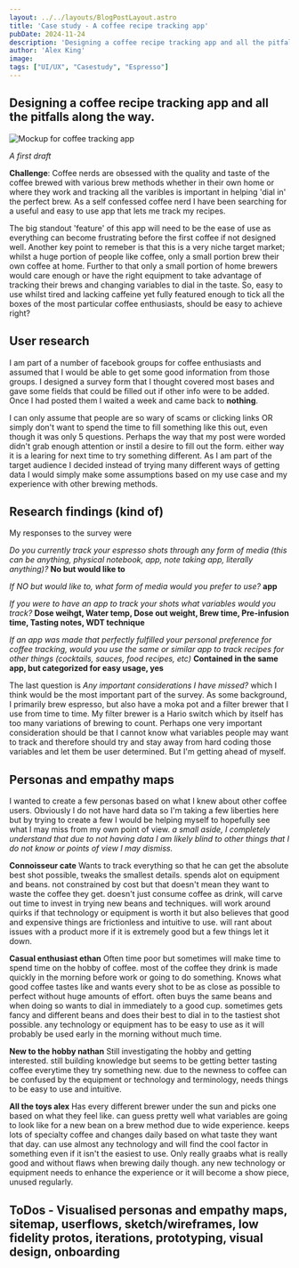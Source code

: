 ```yaml
---
layout: ../../layouts/BlogPostLayout.astro
title: 'Case study - A coffee recipe tracking app'
pubDate: 2024-11-24
description: 'Designing a coffee recipe tracking app and all the pitfalls along the way '
author: 'Alex King'
image:
tags: ["UI/UX", "Casestudy", "Espresso"]
---
```


## Designing a coffee recipe tracking app and all the pitfalls along the way.

<img src="/phoneMockupEspressoApp.png" alt="Mockup for coffee tracking app" class="markdown-image">

_A first draft_ 

**Challenge**: Coffee nerds are obsessed with the quality and taste of the coffee brewed with various brew methods whether in their own home or where they work and tracking all the varibles is important in helping 'dial in' the perfect brew. As a self confessed coffee nerd I have been searching for a useful and easy to use app that lets me track my recipes. 

The big standout 'feature' of this app will need to be the ease of use as everything can become frustrating before the first coffee if not designed well.
Another key point to remeber is that this is a very niche target market; whilst a huge portion of people like coffee, only a small portion brew their own coffee at home. Further to that only a small portion of home brewers would care enough or have the right equipment to take advantage of tracking their brews and changing variables to dial in the taste.
So, easy to use whilst tired and lacking caffeine yet fully featured enough to tick all the boxes of the most particular coffee enthusiasts, should be easy to achieve right?

## User research

I am part of a number of facebook groups for coffee enthusiasts and assumed that I would be able to get some good information from those groups. I designed a survey form that I thought covered most bases and gave some fields that could be filled out if other info were to be added. Once I had posted them I waited a week and came back to **nothing**.

I can only assume that people are so wary of scams or clicking links OR simply don't want to spend the time to fill something like this out, even though it was only 5 questions. Perhaps the way that my post were worded didn't grab enough attention or instil a desire to fill out the form. either way it is a learing for next time to try something different.
As I am part of the target audience I decided instead of trying many different ways of getting data I would simply make some assumptions based on my use case and my experience with other brewing methods.

## Research findings (kind of)

My responses to the survey were

_Do you currently track your espresso shots through any form of media (this can be anything, physical notebook, app, note taking app, literally anything)?_ **No but would like to**

_If NO but would like to, what form of media would you prefer to use?_ **app**

_If you were to have an app to track your shots what variables would you track?_ **Dose weihgt, Water temp, Dose out weight, Brew time, Pre-infusion time, Tasting notes, WDT technique**

_If an app was made that perfectly fulfilled your personal preference for coffee tracking, would you use the same or similar app to track recipes for other things (cocktails, sauces, food recipes, etc)_  **Contained in the same app, but categorized for easy usage, yes**


The last question is _Any important considerations I have missed?_ which I think would be the most important part of the survey. As some background, I primarily brew espresso, but also have a moka pot and a filter brewer that I use from time to time. My filter brewer is a Hario switch which by itself has too many variations of brewing to count. Perhaps one very important consideration should be that I cannot know what variables people may want to track and therefore should try and stay away from hard coding those variables and let them be user determined. But I'm getting ahead of myself.

## Personas and empathy maps

I wanted to create a few personas based on what I knew about other coffee users. Obviously I do not have hard data so I'm taking a few liberties here but by trying to create a few I would be helping myself to hopefully see what I may miss from my own point of view.
_a small aside, I completely understand that due to not having data I am likely blind to other things that I do not know or points of view I may dismiss._

**Connoisseur cate** 
Wants to track everything so that he can get the absolute best shot possible, tweaks the smallest details. spends alot on equipment and beans. not constrained by cost but that doesn't mean they want to waste the coffee they get. doesn't just consume coffee as drink, will carve out time to invest in trying new beans and techniques. will work around quirks if that technology or equipment is worth it  but also believes that good and expensive things are frictionless and intuitive to use. will rant about issues with a product more if it is extremely good but a few things let it down.

**Casual enthusiast ethan** 
Often time poor but sometimes will make time to spend time on the hobby of coffee. most of the coffee they drink is made quickly in the morning before work or going to do something. Knows what good coffee tastes like and wants every shot to be as close as possible to perfect without huge amounts of effort. often buys the same beans and when doing so wants to dial in immediately to a good cup. sometimes gets fancy and different beans and does their best to dial in to the tastiest shot possible. any technology or equipment has to be easy to use as it will probably be used early in the morning without much time.

**New to the hobby nathan**
Still investigating the hobby and getting interested. still building knowledge but seems to be getting better tasting coffee everytime they try something new. due to the newness to coffee can be confused by the equipment or technology and terminology, needs things to be easy to use and intuitive.

**All the toys alex**
Has every different brewer under the sun and picks one based on what they feel like. can guess pretty well what variables are going to look like for a new bean on a brew method due to wide experience. keeps lots of specialty coffee and changes daily based on what taste they want that day. can use almost any technology and will find the cool factor in something even if it isn't the easiest to use. Only really graabs what is really good and without flaws when brewing daily though. any new technology or equipment needs to enhance the experience or it will become a show piece, unused regularly.

## ToDos - Visualised personas and empathy maps, sitemap, userflows, sketch/wireframes, low fidelity protos, iterations, prototyping, visual design, onboarding





